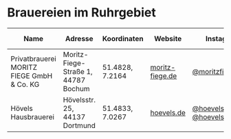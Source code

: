 # Brauereien im Ruhrgebiet

| Name                                       | Adresse                                     | Koordinaten        | Website                        | Instagram                                                       | Google Maps                                                                 |
|--------------------------------------------|---------------------------------------------|--------------------|--------------------------------|-----------------------------------------------------------------|-----------------------------------------------------------------------------|
| Privatbrauerei MORITZ FIEGE GmbH & Co. KG  | Moritz-Fiege-Straße 1, 44787 Bochum         | 51.4828, 7.2164    | [moritz-fiege.de](https://moritz-fiege.de)  | [@moritzfiege](https://instagram.com/moritzfiegebrauerei)      | [Google Maps](https://maps.app.goo.gl/me5mVNVSvmL7P3hm8) |
| Hövels Hausbrauerei                        | Hövelsstr. 25, 44137 Dortmund               | 51.4833, 7.0267    | [hoevels.de](https://hoevels.de)  | [@hoevels](https://instagram.com/hoevels) [@hoevels.brauerei](https://instagram.com/hoevels.brauerei) | [Google Maps](https://maps.app.goo.gl/icXd6ib6EXkig1rq6) |
